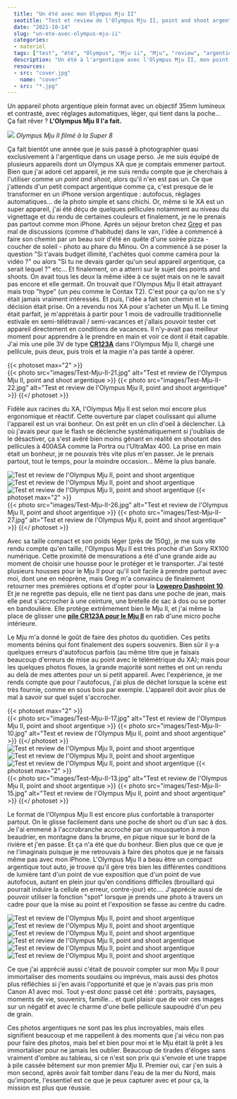 ```yaml
---
  title: "Un été avec mon Olympus Mju II"
  seotitle: "Test et review de l'Olympus Mju II, point and shoot argentique"
  date: "2021-10-14"
  slug: "un-ete-avec-olympus-mju-ii"
  categories:
  - materiel
  tags: ["test", "été", "Olympus", "Mju ii", "Mju", "review", "argentique", "appareil photo", "point and shoot"]
  description: "Un été à l'argentique avec l'Olympus Mju II, mon point and shoot favoris."
  resources:
  - src: "cover.jpg"
    name: "cover"
  - src: "*.jpg"
---
```


Un appareil photo argentique plein format avec un objectif 35mm lumineux et contrasté, avec réglages automatiques, léger, qui tient dans la poche... Ça fait rêver ? **L'Olympus Mju II l'a fait.**

![](images/olympusmjuII.gif)
_Olympus Mju II filmé à la Super 8_

Ça fait bientôt une année que je suis passé à photographier quasi exclusivement à l'argentique dans un usage perso. Je me suis équipé de plusieurs appareils dont un Olympus XA que je comptais emmener partout. Bien que j'ai adoré cet appareil, je me suis rendu compte que je cherchais à l'utiliser comme un _point and shoot_, alors qu'il n'en est pas un. Ce que j'attends d'un petit compact argentique comme ça, c'est presque de le transformer en un iPhone version argentique : autofocus, réglages automatiques... de la photo simple et sans chichi. Or, même si le XA est un super appareil, j'ai été déçu de quelques pellicules notamment au niveau du vignettage et du rendu de certaines couleurs et finalement, je ne le prenais pas partout comme mon iPhone. Après un séjour breton chez [Greg](https://gregorymignard.com) et pas mal de discussions (comme d'habitude) dans le van, l'idée a commencé à faire son chemin par un beau soir d'été en quête d'une soirée pizza - coucher de soleil - photo au phare du Minou. On a commencé à se poser la question "Si t'avais budget illimité, t'achètes quoi comme caméra pour la vidéo ?" ou alors "Si tu ne devais garder qu'un seul appareil argentique, ça serait lequel ?" etc... Et finalement, on a atterri sur le sujet des points and shoots. On avait tous les deux la même idée à ce sujet mais on ne le savait pas encore et elle germait. On trouvait que l'Olympus Mju II était attrayant mais trop "hype" (un peu comme le Contax T2). C'est pour ça qu'on ne s'y était jamais vraiment intéressés. Et puis, l'idée a fait son chemin et la décision était prise. On a revendu nos XA pour s'acheter un Mju II. Le timing était parfait, je m'apprétais à partir pour 1 mois de vadrouille traditionnelle estivale en semi-télétravail / semi-vacances et j'allais pouvoir tester cet appareil directement en conditions de vacances. Il n'y-avait pas meilleur moment pour apprendre à le prendre en main et voir ce dont il était capable. J'ai mis une pile 3V de type [**CR123A**](https://amzn.to/3j139iC) dans l'Olympus Mju II, chargé une pellicule, puis deux, puis trois et la magie n'a pas tardé à opérer.

{{< photoset max="2" >}}   
{{< photo src="images/Test-Mju-II-21.jpg" alt="Test et review de l'Olympus Mju II, point and shoot argentique >}}
{{< photo src="images/Test-Mju-II-22.jpg" alt="Test et review de l'Olympus Mju II, point and shoot argentique" >}}
{{</ photoset >}}

Fidèle aux racines du XA, l'Olympus Mju II est selon moi encore plus ergonomique et réactif. Cette ouverture par clapet coulissant qui allume l'appareil est un vrai bonheur. On est prêt en un clin d'oeil à déclencher. Là où j'avais peur que le flash se déclenche systématiquement si j'oubliais de le désactiver, ça s'est avéré bien moins gênant en réalité en shootant des pellicules à 400ASA comme la Portra ou l'UltraMax 400. La prise en main était un bonheur, je ne pouvais très vite plus m'en passer. Je le prenais partout, tout le temps, pour la moindre occasion... Même la plus banale.

![Test et review de l'Olympus Mju II, point and shoot argentique](images/Test-Mju-II-0.jpg)
![Test et review de l'Olympus Mju II, point and shoot argentique](images/Test-Mju-II-1.jpg)
![Test et review de l'Olympus Mju II, point and shoot argentique](images/Test-Mju-II-9.jpg)
{{< photoset max="2" >}}   
{{< photo src="images/Test-Mju-II-26.jpg" alt="Test et review de l'Olympus Mju II, point and shoot argentique >}}
{{< photo src="images/Test-Mju-II-27.jpg" alt="Test et review de l'Olympus Mju II, point and shoot argentique" >}}
{{</ photoset >}}

Avec sa taille compact et son poids léger (près de 150g), je me suis vite rendu compte qu'en taille, l'Olympus Mju II est très proche d'un Sony RX100 numérique. Cette proximité de mensurations a été d'une grande aide au moment de choisir une housse pour le protéger et le transporter. J'ai testé plusieurs housses pour le Mju II pour qu'il soit facile à prendre partout avec moi, dont une en néoprène, mais Greg m'a convaincu de finalement retourner mes premières options et d'opter pour la [**Lowepro Dashpoint 10**](https://www.digit-photo.com/LOWEPRO-Etui-Dashpoint-10-Gris-rLOWEPROLP364380WW.html?dpa_id=21). Et je ne regrette pas depuis, elle ne tient pas dans une poche de jean, mais elle peut s'accrocher à une ceinture, une bretelle de sac à dos ou se porter en bandoulière. Elle protège extrêmement bien le Mju II, et j'ai même la place de glisser une [**pile CR123A pour le Mju II**](https://amzn.to/3j139iC) en rab d'une micro poche intérieure.

Le Mju m'a donné le goût de faire des photos du quotidien. Ces petits moments bénins qui font finalement des supers souvenirs. Bien sûr il y-a quelques erreurs d'autofocus parfois (au même titre que je faisais beaucoup d'erreurs de mise au point avec le télémétrique du XA); mais pour les quelques photos floues, la grande majorité sont nettes et ont un rendu au delà de mes attentes pour un si petit appareil. Avec l'expérience, je me rends compte que pour l'autofocus, j'ai plus de déchet lorsque la scène est très fournie, comme en sous bois par exemple. L'appareil doit avoir plus de mal à savoir sur quel sujet s'accrocher.

{{< photoset max="2" >}}   
{{< photo src="images/Test-Mju-II-17.jpg" alt="Test et review de l'Olympus Mju II, point and shoot argentique >}}
{{< photo src="images/Test-Mju-II-10.jpg" alt="Test et review de l'Olympus Mju II, point and shoot argentique" >}}
{{</ photoset >}}
![Test et review de l'Olympus Mju II, point and shoot argentique](images/Test-Mju-II-24.jpg)
![Test et review de l'Olympus Mju II, point and shoot argentique](images/Test-Mju-II-25.jpg)
![Test et review de l'Olympus Mju II, point and shoot argentique](images/Test-Mju-II-28.jpg)
{{< photoset max="2" >}}   
{{< photo src="images/Test-Mju-II-13.jpg" alt="Test et review de l'Olympus Mju II, point and shoot argentique >}}
{{< photo src="images/Test-Mju-II-15.jpg" alt="Test et review de l'Olympus Mju II, point and shoot argentique" >}}
{{</ photoset >}}

Le format de l'Olympus Mju II est encore plus confortable à transporter partout. On le glisse facilement dans une poche de short ou d'un sac à dos. Je l'ai emmené à l'accrobranche accroché par un mousqueton à mon beaudrier, en montagne dans la brume, en pique nique sur le bord de la rivière et j'en passe. Et ça n'a été que du bonheur. Bien plus que ce que je ne l'imaginais puisque je me retrouvais à faire des photos que je ne faisais même pas avec mon iPhone. L'Olympus Mju II a beau être un compact argentique tout auto, je trouve qu'il gère très bien les différentes conditions de lumière tant d'un point de vue exposition que d'un point de vue autofocus, autant en plein jour qu'en conditions difficiles (brouillard qui pourrait induire la cellule en erreur, contre-jour) etc.... J'apprécie aussi de pouvoir utiliser la fonction "spot" lorsque je prends une photo à travers un cadre pour que la mise au point et l'exposition se fasse au centre du cadre.

![Test et review de l'Olympus Mju II, point and shoot argentique](images/Test-Mju-II-6.jpg)
![Test et review de l'Olympus Mju II, point and shoot argentique](images/Test-Mju-II-11.jpg)
![Test et review de l'Olympus Mju II, point and shoot argentique](images/Test-Mju-II-12.jpg)
![Test et review de l'Olympus Mju II, point and shoot argentique](images/Test-Mju-II-14.jpg)
![Test et review de l'Olympus Mju II, point and shoot argentique](images/Test-Mju-II-19.jpg)
![Test et review de l'Olympus Mju II, point and shoot argentique](images/Test-Mju-II-20.jpg)

Ce que j'ai apprécié aussi c'était de pouvoir compter sur mon Mju II pour immortaliser des moments soudains ou imprévus, mais aussi des photos plus réfléchies si j'en avais l'opportunité et que je n'avais pas pris mon Canon A1 avec moi. Tout y-est donc passé cet été : portraits, paysages, moments de vie, souvenirs, famille... et quel plaisir que de voir ces images sur un négatif et avec le charme d'une belle pellicule saupoudré d'un peu de grain.

Ces photos argentiques ne sont pas les plus incroyables, mais elles signifient beaucoup et me rappellent à des moments que j'ai vécu non pas pour faire des photos, mais bel et bien pour moi et le Mju était là prêt à les immortaliser pour ne jamais les oublier. Beaucoup de tirades d'éloges sans vraiment d'ombre au tableau, si ce n'est son prix qui s'envole et une trappe à pile cassée bêtement sur mon premier Mju II. Premier oui, car j'en suis à mon second, après avoir fait tomber dans l'eau de la mer du Nord, mais qu'importe, l'essentiel est ce que je peux capturer avec et pour ça, la mission est plus que réussie.
